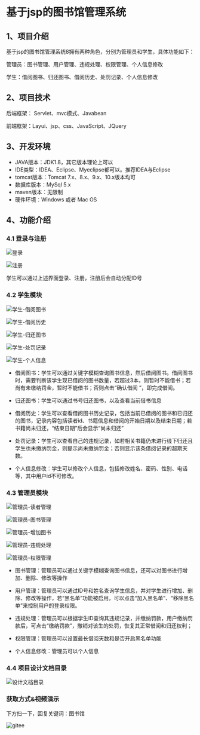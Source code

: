 # 基于jsp的图书馆管理系统

## 1、项目介绍

基于jsp的图书馆管理系统8拥有两种角色，分别为管理员和学生，具体功能如下：

管理员：图书管理、用户管理、违规处理、权限管理、个人信息修改

学生：借阅图书、归还图书、借阅历史、处罚记录、个人信息修改


## 2、项目技术

后端框架： Servlet、mvc模式、Javabean

前端框架：Layui、jsp、css、JavaScript、JQuery

## 3、开发环境

- JAVA版本：JDK1.8，其它版本理论上可以
- IDE类型：IDEA、Eclipse、Myeclipse都可以。推荐IDEA与Eclipse
- tomcat版本：Tomcat 7.x、8.x、9.x、10.x版本均可
- 数据库版本：MySql 5.x
- maven版本：无限制
- 硬件环境：Windows 或者 Mac OS


## 4、功能介绍

### 4.1 登录与注册

![登录](https://project-images-1256969109.cos.ap-chongqing.myqcloud.com/Typora-Images/20220517000635.jpg)

![注册](https://project-images-1256969109.cos.ap-chongqing.myqcloud.com/Typora-Images/20220517000643.jpg)

学生可以通过上述界面登录、注册，注册后会自动分配ID号

### 4.2 学生模块

![学生-借阅图书](https://project-images-1256969109.cos.ap-chongqing.myqcloud.com/Typora-Images/20220517000726.jpg)

![学生-借阅历史](https://project-images-1256969109.cos.ap-chongqing.myqcloud.com/Typora-Images/20220517000728.jpg)

![学生-归还图书](https://project-images-1256969109.cos.ap-chongqing.myqcloud.com/Typora-Images/20220517000730.jpg)

![学生-处罚记录](https://project-images-1256969109.cos.ap-chongqing.myqcloud.com/Typora-Images/20220517000739.jpg)

![学生-个人信息](https://project-images-1256969109.cos.ap-chongqing.myqcloud.com/Typora-Images/20220517000742.jpg)

- 借阅图书：学生可以通过关键字模糊查询图书信息，然后借阅图书。借阅图书时，需要判断该学生现已借阅的图书数量，若超过3本，则暂时不能借书；若尚有未缴纳罚金，暂时不能借书；否则点击“确认借阅 ”，即完成借阅。

- 归还图书：学生可以通过书号归还图书，以及查看当前借书信息

- 借阅历史：学生可以查看借阅图书历史记录，包括当前已借阅的图书和已归还的图书，记录内容包括读者id、书籍信息和借阅的开始日期以及结束日期；若书籍尚未归还，“结束日期”后会显示“尚未归还”

- 处罚记录：学生可以查看自己的违规记录，如若相关书籍仍未进行线下归还且学生也未缴纳罚金，则提示尚未缴纳罚金；否则显示该条借阅记录的超期天数。

- 个人信息修改：学生可以修改个人信息，包括修改姓名、密码、性别、电话等，其中用户id不可修改。


### 4.3 管理员模块

![管理员-读者管理](https://project-images-1256969109.cos.ap-chongqing.myqcloud.com/Typora-Images/20220517001001.jpg)

![管理员-图书管理](https://project-images-1256969109.cos.ap-chongqing.myqcloud.com/Typora-Images/20220517001004.jpg)

![管理员-增加图书](https://project-images-1256969109.cos.ap-chongqing.myqcloud.com/Typora-Images/20220517001008.jpg)

![管理员-违规处理](https://project-images-1256969109.cos.ap-chongqing.myqcloud.com/Typora-Images/20220517001009.jpg)

![管理员-权限管理](https://project-images-1256969109.cos.ap-chongqing.myqcloud.com/Typora-Images/20220517001011.jpg)

- 图书管理：管理员可以通过关键字模糊查询图书信息，还可以对图书进行增加、删除、修改等操作

- 用户管理：管理员可以通过ID号和姓名查询学生信息，并对学生进行增加、删除、修改等操作，若“黑名单”功能被启用，可以点击“加入黑名单”、“移除黑名单”来控制用户的登录权限。

- 违规处理：管理员可以根据学生ID查询其违规记录，并缴纳罚款，用户缴纳罚款后，可点击“缴纳罚款”，撤销对该生的处罚，恢复其正常借阅和归还权利；

- 权限管理：管理员可以设置最长借阅天数和是否开启黑名单功能

- 个人信息修改：管理员可以个人信息


### 4.4 项目设计文档目录

![设计文档目录](https://project-images-1256969109.cos.ap-chongqing.myqcloud.com/Typora-Images/20220517001031.jpg)

### 获取方式&视频演示

下方扫一下，回复关键词：图书馆

![gitee](https://project-images-1256969109.cos.ap-chongqing.myqcloud.com/Typora-Images/202309291447341.png)


